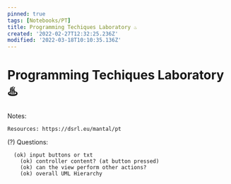 ```yaml
---
pinned: true
tags: [Notebooks/PT]
title: Programming Techiques Laboratory ♨
created: '2022-02-27T12:32:25.236Z'
modified: '2022-03-18T10:10:35.136Z'
---
```


# Programming Techiques Laboratory :hotsprings:


Notes:

	Resources: https://dsrl.eu/mantal/pt


(?) Questions:
```
  (ok) input buttons or txt
	(ok) controller content? (at button pressed)
	(ok) can the view perform other actions?
	(ok) overall UML Hierarchy
```
  
